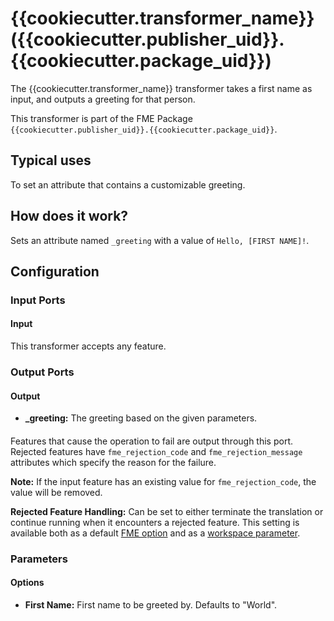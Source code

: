 # {{cookiecutter.transformer_name}} ({{cookiecutter.publisher_uid}}.{{cookiecutter.package_uid}})
The {{cookiecutter.transformer_name}} transformer takes a first name as input,
and outputs a greeting for that person.

[//]: # (If the user has the package installed, then the first paragraph above)
[//]: # (is shown when the transformer is selected in the Quick Add pane of FME Workbench.)
[//]: # (The rest of this file is the main documentation for the transformer)
[//]: # (and should fully describe its functionality and parameters.)

This transformer is part of the FME Package `{{cookiecutter.publisher_uid}}.{{cookiecutter.package_uid}}`.

## Typical uses
To set an attribute that contains a customizable greeting.

## How does it work?
Sets an attribute named `_greeting` with a value of `Hello, [FIRST NAME]!`.

## Configuration
### Input Ports
#### Input
This transformer accepts any feature.
### Output Ports
#### Output
- **_greeting:** The greeting based on the given parameters.

#### <Rejected>
Features that cause the operation to fail are output through this port.
Rejected features have `fme_rejection_code` and `fme_rejection_message` attributes
which specify the reason for the failure.

**Note:** If the input feature has an existing value for `fme_rejection_code`, the value will be removed.

**Rejected Feature Handling:** Can be set to either terminate the translation or
continue running when it encounters a rejected feature.
This setting is available both as a default [FME option](https://docs.safe.com/fme/html/FME_Desktop_Documentation/FME_Workbench/Workbench/options_workspace_defaults.htm)
and as a [workspace parameter](https://docs.safe.com/fme/html/FME_Desktop_Documentation/FME_Workbench/Workbench/workspace_parameters.htm).

### Parameters
#### Options
- **First Name:** First name to be greeted by. Defaults to "World".
